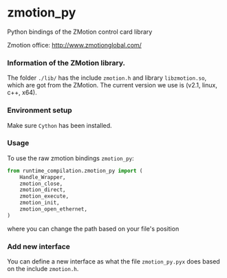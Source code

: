 # zmotion_py
Python bindings of the ZMotion control card library

Zmotion office: http://www.zmotionglobal.com/

### Information of the ZMotion library.

The folder `./lib/` has the include `zmotion.h` and library `libzmotion.so`, 
which are got from the ZMotion.
The current version we use is (v2.1, linux, c++, x64).

### Environment setup
Make sure `Cython` has been installed.

### Usage
To use the raw zmotion bindings `zmotion_py`:

```python
from runtime_compilation.zmotion_py import (
    Handle_Wrapper,
    zmotion_close,
    zmotion_direct,
    zmotion_execute,
    zmotion_init,
    zmotion_open_ethernet,
)
```
where you can change the path based on your file's position


### Add new interface

You can define a new interface as what the file `zmotion_py.pyx` does based on the include `zmotion.h`.
